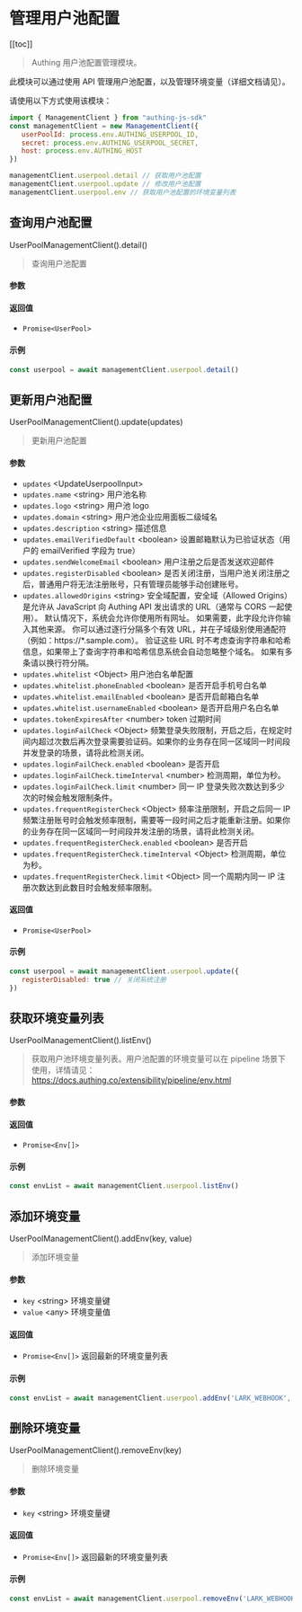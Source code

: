 
# 管理用户池配置

[[toc]]

> Authing 用户池配置管理模块。

此模块可以通过使用 API 管理用户池配置，以及管理环境变量（详细文档请见）。

请使用以下方式使用该模块：
```javascript
import { ManagementClient } from "authing-js-sdk"
const managementClient = new ManagementClient({
   userPoolId: process.env.AUTHING_USERPOOL_ID,
   secret: process.env.AUTHING_USERPOOL_SECRET,
   host: process.env.AUTHING_HOST
})

managementClient.userpool.detail // 获取用户池配置
managementClient.userpool.update // 修改用户池配置
managementClient.userpool.env // 获取用户池配置的环境变量列表
```

## 查询用户池配置

UserPoolManagementClient().detail()

> 查询用户池配置


#### 参数



#### 返回值

-  `Promise<UserPool>` 

#### 示例

```javascript
const userpool = await managementClient.userpool.detail()
```
      

## 更新用户池配置

UserPoolManagementClient().update(updates)

> 更新用户池配置


#### 参数

- `updates` \<UpdateUserpoolInput\>  
- `updates.name` \<string\> 用户池名称 
- `updates.logo` \<string\> 用户池 logo 
- `updates.domain` \<string\> 用户池企业应用面板二级域名 
- `updates.description` \<string\> 描述信息 
- `updates.emailVerifiedDefault` \<boolean\> 设置邮箱默认为已验证状态（用户的 emailVerified 字段为 true） 
- `updates.sendWelcomeEmail` \<boolean\> 用户注册之后是否发送欢迎邮件 
- `updates.registerDisabled` \<boolean\> 是否关闭注册，当用户池关闭注册之后，普通用户将无法注册账号，只有管理员能够手动创建账号。 
- `updates.allowedOrigins` \<string\> 安全域配置，安全域（Allowed Origins） 是允许从 JavaScript 向 Authing API 发出请求的 URL（通常与 CORS 一起使用）。 默认情况下，系统会允许你使用所有网址。 如果需要，此字段允许你输入其他来源。 你可以通过逐行分隔多个有效 URL，并在子域级别使用通配符（例如：https://*.sample.com）。
验证这些 URL 时不考虑查询字符串和哈希信息，如果带上了查询字符串和哈希信息系统会自动忽略整个域名。
如果有多条请以换行符分隔。 
- `updates.whitelist` \<Object\> 用户池白名单配置 
- `updates.whitelist.phoneEnabled` \<boolean\> 是否开启手机号白名单 
- `updates.whitelist.emailEnabled` \<boolean\> 是否开启邮箱白名单 
- `updates.whitelist.usernameEnabled` \<boolean\> 是否开启用户名白名单 
- `updates.tokenExpiresAfter` \<number\> token 过期时间 
- `updates.loginFailCheck` \<Object\> 频繁登录失败限制，开启之后，在规定时间内超过次数后再次登录需要验证码。如果你的业务存在同一区域同一时间段并发登录的场景，请将此检测关闭。 
- `updates.loginFailCheck.enabled` \<boolean\> 是否开启 
- `updates.loginFailCheck.timeInterval` \<number\> 检测周期，单位为秒。 
- `updates.loginFailCheck.limit` \<number\> 同一 IP 登录失败次数达到多少次的时候会触发限制条件。 
- `updates.frequentRegisterCheck` \<Object\> 频率注册限制，开启之后同一 IP 频繁注册账号时会触发频率限制，需要等一段时间之后才能重新注册。如果你的业务存在同一区域同一时间段并发注册的场景，请将此检测关闭。 
- `updates.frequentRegisterCheck.enabled` \<boolean\> 是否开启 
- `updates.frequentRegisterCheck.timeInterval` \<Object\> 检测周期，单位为秒。 
- `updates.frequentRegisterCheck.limit` \<Object\> 同一个周期内同一 IP 注册次数达到此数目时会触发频率限制。 

#### 返回值

-  `Promise<UserPool>` 

#### 示例

```javascript
const userpool = await managementClient.userpool.update({
   registerDisabled: true // 关闭系统注册
})
```
      

## 获取环境变量列表

UserPoolManagementClient().listEnv()

> 获取用户池环境变量列表。用户池配置的环境变量可以在 pipeline 场景下使用，详情请见：https://docs.authing.co/extensibility/pipeline/env.html


#### 参数



#### 返回值

-  `Promise<Env[]>` 

#### 示例

```javascript
const envList = await managementClient.userpool.listEnv()
```
      

## 添加环境变量

UserPoolManagementClient().addEnv(key, value)

> 添加环境变量


#### 参数

- `key` \<string\> 环境变量键 
- `value` \<any\> 环境变量值 

#### 返回值

-  `Promise<Env[]>` 返回最新的环境变量列表

#### 示例

```javascript
const envList = await managementClient.userpool.addEnv('LARK_WEBHOOK', 'xxxxxxx') // 添加一个飞书群机器人 webhook 地址，之后可以在 pipeline 函数中使用（详细请见: https://docs.authing.co/extensibility/pipeline/usage.html）
```
      

## 删除环境变量

UserPoolManagementClient().removeEnv(key)

> 删除环境变量


#### 参数

- `key` \<string\> 环境变量键 

#### 返回值

-  `Promise<Env[]>` 返回最新的环境变量列表

#### 示例

```javascript
const envList = await managementClient.userpool.removeEnv('LARK_WEBHOOK')
```
      